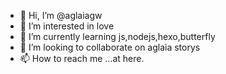 - 👋 Hi, I’m @aglaiagw
- 👀 I’m interested in  love
- 🌱 I’m currently learning js,nodejs,hexo,butterfly
- 💞️ I’m looking to collaborate on aglaia storys
- 📫 How to reach me ...at here.

<!---
aglaiagw/aglaiagw is a ✨ special ✨ repository because its `README.md` (this file) appears on your GitHub profile.
You can click the Preview link to take a look at your changes.
--->
